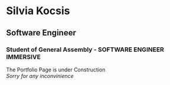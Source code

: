 # Silvia Kocsis
## Software Engineer
### Student of General Assembly - SOFTWARE ENGINEER IMMERSIVE

The Portfolio Page is under Construction
<BR>
_Sorry for any inconvinience_